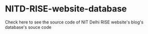 # NITD-RISE-website-database
Check here to see the source code of NIT Delhi RISE website's blog's database's souce code
